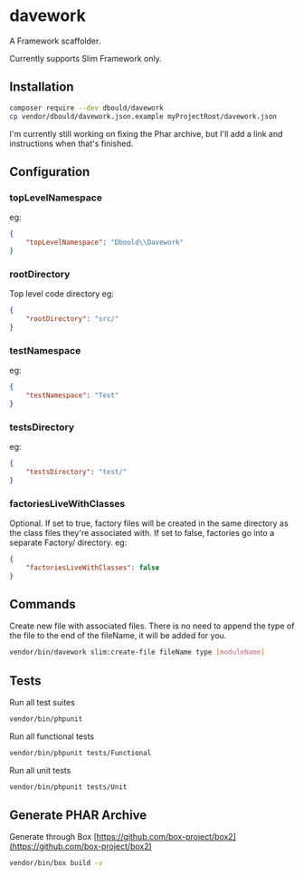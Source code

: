 # davework
A Framework scaffolder.

Currently supports Slim Framework only.

## Installation
```bash
composer require --dev dbould/davework
cp vendor/dbould/davework.json.example myProjectRoot/davework.json
```
I'm currently still working on fixing the Phar archive, but I'll add a link and instructions when that's finished.

## Configuration
### topLevelNamespace
eg:
```json
{
    "topLevelNamespace": "Dbould\\Davework"
}
```

### rootDirectory
Top level code directory
eg:
```json
{
    "rootDirectory": "src/"
}
```

### testNamespace
eg:
```json
{
    "testNamespace": "Test"
}
```

### testsDirectory
eg:
```json
{
    "testsDirectory": "test/"
}
```

### factoriesLiveWithClasses
Optional. If set to true, factory files will be created in the same directory as the class files they're associated 
with. If set to false, factories go into a separate Factory/ directory.
eg: 
```json
{
    "factoriesLiveWithClasses": false
}
```

## Commands
Create new file with associated files. There is no need to append the type of the file to the end of the fileName, it
will be added for you.

```bash
vendor/bin/davework slim:create-file fileName type [moduleName]
```

## Tests
Run all test suites
```bash
vendor/bin/phpunit
```

Run all functional tests
```bash
vendor/bin/phpunit tests/Functional
```

Run all unit tests
```bash
vendor/bin/phpunit tests/Unit
```

## Generate PHAR Archive
Generate through Box [https://github.com/box-project/box2](https://github.com/box-project/box2)
```bash
vendor/bin/box build -v
```
